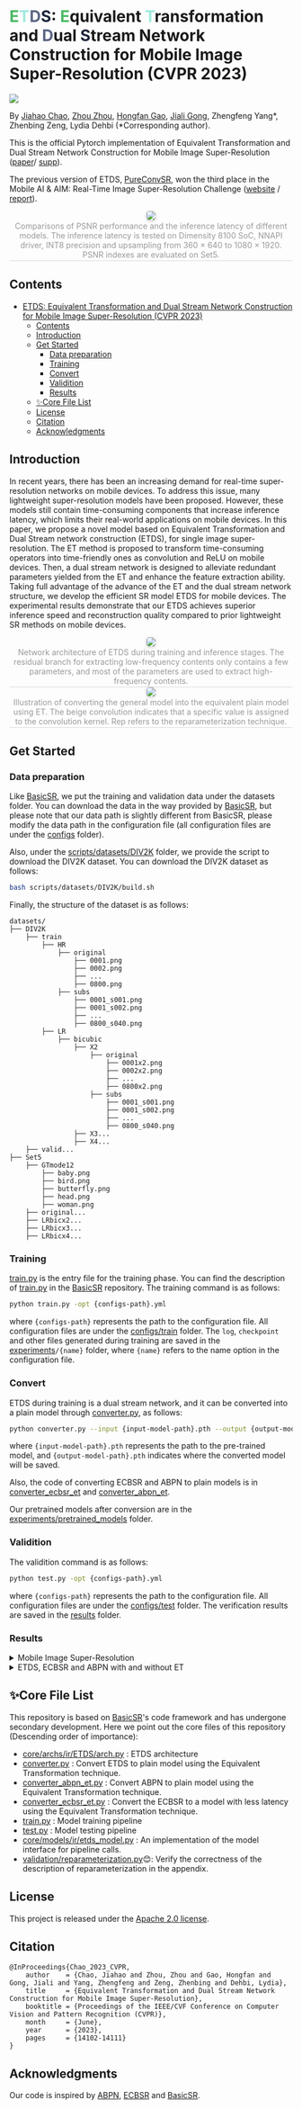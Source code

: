 # <font color='#4CB963'>E</font><font color='#A0EADE'>T</font><font color='#5C6784'>D</font><font color='#1D263B'>S</font>: <font color='#4CB963'>E</font>quivalent <font color='#A0EADE'>T</font>ransformation and <font color='#5C6784'>D</font>ual <font color="#1D263B">S</font>tream Network Construction for Mobile Image Super-Resolution (CVPR 2023)
<img src="asserts/images/name.png"/>

By [Jiahao Chao](https://github.com/CCjiahao), [Zhou Zhou](https://github.com/2019zhou), [Hongfan Gao](https://github.com/hongfangao), [Jiali Gong](https://github.com/gongjiali), Zhengfeng Yang*, Zhenbing Zeng, Lydia Dehbi (*Corresponding author).

This is the official Pytorch implementation of Equivalent Transformation and Dual Stream Network Construction for Mobile Image Super-Resolution ([paper](https://openaccess.thecvf.com/content/CVPR2023/papers/Chao_Equivalent_Transformation_and_Dual_Stream_Network_Construction_for_Mobile_Image_CVPR_2023_paper.pdf)/ [supp](https://openaccess.thecvf.com/content/CVPR2023/supplemental/Chao_Equivalent_Transformation_and_CVPR_2023_supplemental.pdf)).

The previous version of ETDS, [PureConvSR](https://github.com/ECNUSR/PureConvSR-AIM2022), won the third place in the Mobile AI & AIM: Real-Time Image Super-Resolution Challenge ([website](https://data.vision.ee.ethz.ch/cvl/aim22/) / [report](https://arxiv.org/abs/2211.05910)).

<center>
    <img style="border-radius: 0.3125em; box-shadow: 0 2px 4px 0 rgba(34,36,38,.12),0 2px 10px 0 rgba(34,36,38,.08);" src="./asserts/images/psnr_latency.png">
    <br>
    <div style="color:orange; border-bottom: 1px solid #d9d9d9; display: inline-block; color: #999; padding: 2px;">Comparisons of PSNR performance and the inference latency of different models. The inference latency is tested on Dimensity 8100 SoC, NNAPI driver, INT8 precision and upsampling from 360 × 640 to 1080 × 1920. PSNR indexes are evaluated on Set5.</div>
</center>

## Contents
- [ETDS: Equivalent Transformation and Dual Stream Network Construction for Mobile Image Super-Resolution (CVPR 2023)](#etds-equivalent-transformation-and-dual-stream-network-construction-for-mobile-image-super-resolution-cvpr-2023)
  - [Contents](#contents)
  - [Introduction](#introduction)
  - [Get Started](#get-started)
    - [Data preparation](#data-preparation)
    - [Training](#training)
    - [Convert](#convert)
    - [Validition](#validition)
    - [Results](#results)
  - [✨Core File List](#core-file-list)
  - [License](#license)
  - [Citation](#citation)
  - [Acknowledgments](#acknowledgments)

## Introduction
In recent years, there has been an increasing demand for real-time super-resolution networks on mobile devices. To address this issue, many lightweight super-resolution models have been proposed. However, these models still contain time-consuming components that increase inference latency, which limits their real-world applications on mobile devices. In this paper, we propose a novel model based on Equivalent Transformation and Dual Stream network construction (ETDS), for single image super-resolution. The ET method is proposed to transform time-consuming operators into time-friendly ones as convolution and ReLU on mobile devices. Then, a dual stream network is designed to alleviate redundant parameters yielded from the ET and enhance the feature extraction ability. Taking full advantage of the advance of the ET and the dual stream network structure, we develop the efficient SR model ETDS for mobile devices. The experimental results demonstrate that our ETDS achieves superior inference speed and reconstruction quality compared to prior lightweight SR methods on mobile devices.


<center>
    <img style="border-radius: 0.3125em;
    box-shadow: 0 2px 4px 0 rgba(34,36,38,.12),0 2px 10px 0 rgba(34,36,38,.08);" 
    src="./asserts/images/model.png">
    <br>
    <div style="color:orange; border-bottom: 1px solid #d9d9d9;
    display: inline-block;
    color: #999;
    padding: 2px;">Network architecture of ETDS during training and inference stages. The residual branch for extracting low-frequency contents only contains a few parameters, and most of the parameters are used to extract high-frequency contents.</div>
</center>

<center>
    <img style="border-radius: 0.3125em; box-shadow: 0 2px 4px 0 rgba(34,36,38,.12),0 2px 10px 0 rgba(34,36,38,.08);" src="./asserts/images/equivalent-transformation.png">
    <br>
    <div style="color:orange; border-bottom: 1px solid #d9d9d9; display: inline-block; color: #999; padding: 2px;">Illustration of converting the general model into the equivalent plain model using ET. The beige convolution indicates that a specific value is assigned to the convolution kernel. Rep refers to the reparameterization technique.</div>
</center>

## Get Started

### Data preparation
Like [BasicSR](https://github.com/XPixelGroup/BasicSR), we put the training and validation data under the datasets folder. You can download the data in the way provided by [BasicSR](https://github.com/XPixelGroup/BasicSR), but please note that our data path is slightly different from BasicSR, please modify the data path in the configuration file (all configuration files are under the [configs](configs) folder).

Also, under the [scripts/datasets/DIV2K](scripts/datasets/DIV2K) folder, we provide the script to download the DIV2K dataset. You can download the DIV2K dataset as follows:

```bash
bash scripts/datasets/DIV2K/build.sh
```

Finally, the structure of the dataset is as follows:

```
datasets/
├── DIV2K
    ├── train
        ├── HR
            ├── original
                ├── 0001.png
                ├── 0002.png
                ├── ...
                ├── 0800.png
            ├── subs
                ├── 0001_s001.png
                ├── 0001_s002.png
                ├── ...
                ├── 0800_s040.png
        ├── LR
            ├── bicubic
                ├── X2
                    ├── original
                        ├── 0001x2.png
                        ├── 0002x2.png
                        ├── ...
                        ├── 0800x2.png
                    ├── subs
                        ├── 0001_s001.png
                        ├── 0001_s002.png
                        ├── ...
                        ├── 0800_s040.png
                ├── X3...
                ├── X4...
    ├── valid...
├── Set5
    ├── GTmode12
        ├── baby.png
        ├── bird.png
        ├── butterfly.png
        ├── head.png
        ├── woman.png
    ├── original...
    ├── LRbicx2...
    ├── LRbicx3...
    ├── LRbicx4...
```

### Training

[train.py](train.py) is the entry file for the training phase. You can find the description of [train.py](train.py) in the [BasicSR](https://github.com/XPixelGroup/BasicSR) repository. The training command is as follows:
```bash
python train.py -opt {configs-path}.yml
```
where `{configs-path}` represents the path to the configuration file. All configuration files are under the [configs/train](configs/train) folder. The `log`, `checkpoint` and other files generated during training are saved in the [experiments](./experiments)`/{name}` folder, where `{name}` refers to the name option in the configuration file.


### Convert
ETDS during training is a dual stream network, and it can be converted into a plain model through [converter.py](converter.py), as follows:
```bash
python converter.py --input {input-model-path}.pth --output {output-model-path}.pth
```
where `{input-model-path}.pth` represents the path to the pre-trained model, and `{output-model-path}.pth` indicates where the converted model will be saved.

Also, the code of converting ECBSR and ABPN to plain models is in [converter_ecbsr_et](converter_ecbsr_et.py) and [converter_abpn_et](converter_abpn_et.py).

Our pretrained models after conversion are in the [experiments/pretrained_models](./experiments/pretrained_models) folder.

### Validition
The validition command is as follows:
```bash
python test.py -opt {configs-path}.yml
```
where `{configs-path}` represents the path to the configuration file. All configuration files are under the [configs/test](configs/test) folder. The verification results are saved in the [results](./results) folder.

### Results

<details>
<summary>Mobile Image Super-Resolution</summary>
<p align="center">
  <img width="900" src="./asserts/tables/table-all.png">
</p>
</details>

<details>
<summary>ETDS, ECBSR and ABPN with and without ET</summary>
<p align="center">
  <img width="900" src="./asserts/tables/table-ablation-1.png">
  <img width="900" src="./asserts/tables/table-ablation-2.png">
</p>
</details>
<!-- 
<details>
<summary>others (e.g., ECBSR and ABPN) with and without ET</summary>
<p align="center">
</p>
</details> -->

## ✨Core File List
This repository is based on [BasicSR](https://github.com/XPixelGroup/BasicSR)'s code framework and has undergone secondary development. Here we point out the core files of this repository (Descending order of importance):

- [core/archs/ir/ETDS/arch.py](core/archs/ir/ETDS/arch.py) : ETDS architecture
- [converter.py](converter.py) : Convert ETDS to plain model using the Equivalent Transformation technique.
- [converter_abpn_et.py](converter_abpn_et.py) : Convert ABPN to plain model using the Equivalent Transformation technique.
- [converter_ecbsr_et.py](converter_ecbsr_et.py) : Convert the ECBSR to a model with less latency using the Equivalent Transformation technique.
- [train.py](train.py) : Model training pipeline
- [test.py](test.py) : Model testing pipeline
- [core/models/ir/etds_model.py](core/models/ir/etds_model.py) : An implementation of the model interface for pipeline calls.
- [validation/reparameterization.py](scripts/validation/reparameterization.py)😊: Verify the correctness of the description of reparameterization in the appendix.

## License
This project is released under the [Apache 2.0 license](LICENSE.txt).

## Citation
```
@InProceedings{Chao_2023_CVPR,
    author    = {Chao, Jiahao and Zhou, Zhou and Gao, Hongfan and Gong, Jiali and Yang, Zhengfeng and Zeng, Zhenbing and Dehbi, Lydia},
    title     = {Equivalent Transformation and Dual Stream Network Construction for Mobile Image Super-Resolution},
    booktitle = {Proceedings of the IEEE/CVF Conference on Computer Vision and Pattern Recognition (CVPR)},
    month     = {June},
    year      = {2023},
    pages     = {14102-14111}
}
```

## Acknowledgments
Our code is inspired by [ABPN](https://github.com/NJU-Jet/SR_Mobile_Quantization), [ECBSR](https://github.com/xindongzhang/ECBSR) and [BasicSR](https://github.com/XPixelGroup/BasicSR).
